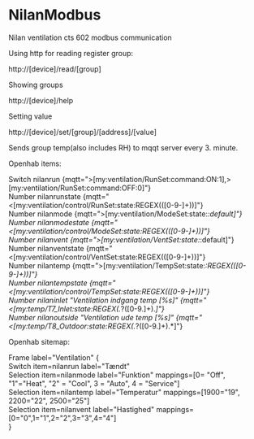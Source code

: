 # NilanModbus
Nilan ventilation cts 602 modbus communication

Using http for reading register group:

http://[device]/read/[group]

Showing groups

http://[device]/help 

Setting value

http://[device]/set/[group]/[address]/[value]


Sends group temp(also includes RH) to mqqt server every 3. minute.

Openhab items:

Switch nilanrun {mqtt=">[my:ventilation/RunSet:command:ON:1],>[my:ventilation/RunSet:command:OFF:0]"}<br/>
Number nilanrunstate {mqtt="<[my:ventilation/control/RunSet:state:REGEX(([0-9-]+))]"}<br/>
Number nilanmode      {mqtt=">[my:ventilation/ModeSet:state:*:default]"}<br/>
Number nilanmodestate {mqtt="<[my:ventilation/control/ModeSet:state:REGEX(([0-9-]+))]"}<br/>
Number nilanvent      {mqtt=">[my:ventilation/VentSet:state:*:default]"}<br/>
Number nilanventstate {mqtt="<[my:ventilation/control/VentSet:state:REGEX(([0-9-]+))]"}<br/>
Number nilantemp {mqtt=">[my:ventilation/TempSet:state:*:REGEX(([0-9-]+))]"}<br/>
Number nilantempstate {mqtt="<[my:ventilation/control/TempSet:state:REGEX(([0-9-]+))]"}<br/>
Number nilaninlet "Ventilation indgang temp [%s]" {mqtt="<[my:temp/T7_Inlet:state:REGEX(.*?([0-9.]+).*]"}<br/>
Number nilanoutside "Ventilation ude temp [%s]" {mqtt="<[my:temp/T8_Outdoor:state:REGEX(.*?([0-9.]+).*]"}<br/>


Openhab sitemap:

Frame label="Ventilation" {<br/>
                Switch item=nilanrun label="Tændt"<br/>
                Selection item=nilanmode label="Funktion" mappings=[0= "Off", "1"="Heat", "2" = "Cool", 3 = "Auto", 4 = "Service"]<br/>
                Selection item=nilantemp label="Temperatur" mappings=[1900="19", 2200="22", 2500="25"]<br/>
                Selection item=nilanvent label="Hastighed" mappings=[0="0",1="1",2="2",3="3",4="4"]<br/>
        }<br/>
